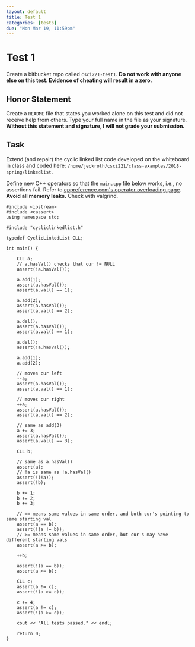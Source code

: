 ```yaml
---
layout: default
title: Test 1
categories: [tests]
due: "Mon Mar 19, 11:59pm"
---
```


# Test 1

Create a bitbucket repo called `csci221-test1`. **Do not work with anyone else on this test. Evidence of cheating will result in a zero.**

## Honor Statement

Create a `README` file that states you worked alone on this test and did not receive help from others. Type your full name in the file as your signature. **Without this statement and signature, I will not grade your submission.**

## Task

Extend (and repair) the cyclic linked list code developed on the whiteboard in class and coded here: `/home/jeckroth/csci221/class-examples/2018-spring/linkedlist`.

Define new C++ operators so that the `main.cpp` file below works, i.e., no assertions fail. Refer to [cppreference.com's operator overloading page](http://en.cppreference.com/w/cpp/language/operators). **Avoid all memory leaks.** Check with valgrind.

```
#include <iostream>
#include <cassert>
using namespace std;

#include "cycliclinkedlist.h"

typedef CyclicLinkedList CLL;

int main() {

    CLL a;
    // a.hasVal() checks that cur != NULL
    assert(!a.hasVal());

    a.add(1);
    assert(a.hasVal());
    assert(a.val() == 1);

    a.add(2);
    assert(a.hasVal());
    assert(a.val() == 2);

    a.del();
    assert(a.hasVal());
    assert(a.val() == 1);

    a.del();
    assert(!a.hasVal());

    a.add(1);
    a.add(2);

    // moves cur left
    --a;
    assert(a.hasVal());
    assert(a.val() == 1);

    // moves cur right
    ++a;
    assert(a.hasVal());
    assert(a.val() == 2);

    // same as add(3)
    a += 3;
    assert(a.hasVal());
    assert(a.val() == 3);

    CLL b;

    // same as a.hasVal()
    assert(a);
    // !a is same as !a.hasVal()
    assert(!(!a));
    assert(!b);

    b += 1;
    b += 2;
    b += 3;

    // == means same values in same order, and both cur's pointing to same starting val
    assert(a == b);
    assert(!(a != b));
    // >= means same values in same order, but cur's may have different starting vals
    assert(a >= b);

    ++b;

    assert(!(a == b));
    assert(a >= b);

    CLL c;
    assert(a != c);
    assert(!(a >= c));

    c += 4;
    assert(a != c);
    assert(!(a >= c));

    cout << "All tests passed." << endl;

    return 0;
}
```


